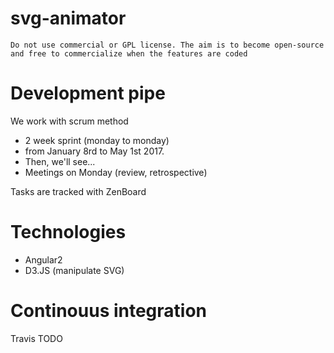 # svg-animator

	Do not use commercial or GPL license. The aim is to become open-source and free to commercialize when the features are coded

Development pipe
======

We work with scrum method
* 2 week sprint (monday to monday)
* from January 8rd to May 1st 2017.
* Then, we'll see...
* Meetings on Monday (review, retrospective)

Tasks are tracked with ZenBoard

Technologies
===
* Angular2 
* D3.JS (manipulate SVG)


Continouus integration
====
Travis
TODO
